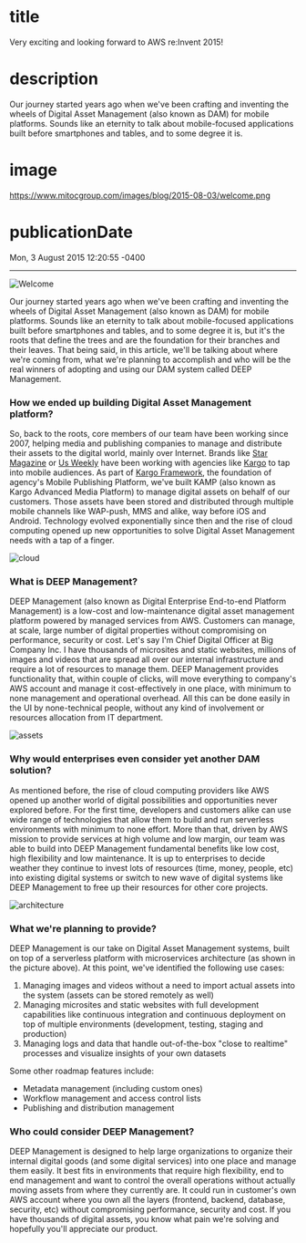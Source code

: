 # title
Very exciting and looking forward to AWS re:Invent 2015!

# description
Our journey started years ago when we've been crafting and inventing the wheels of Digital Asset Management (also known as DAM) for mobile platforms. Sounds like an eternity to talk about mobile-focused applications built before smartphones and tables, and to some degree it is.

# image
https://www.mitocgroup.com/images/blog/2015-08-03/welcome.png

# publicationDate
Mon, 3 August 2015 12:20:55 -0400

---

<div class="img-post-left">
    <img src="/images/blog/2015-08-03/welcome.png" alt="Welcome" />
</div>

Our journey started years ago when we've been crafting and inventing the wheels of Digital Asset Management (also known as DAM) for mobile platforms. Sounds like an eternity to talk about mobile-focused applications built before smartphones and tables, and to some degree it is, but it's the roots that define the trees and are the foundation for their branches and their leaves. That being said, in this article, we'll be talking about where we're coming from, what we're planning to accomplish and who will be the real winners of adopting and using our DAM system called DEEP Management.

### How we ended up building Digital Asset Management platform?

So, back to the roots, core members of our team have been working since 2007, helping media and publishing companies to manage and distribute their assets to the digital world, mainly over Internet. Brands like [Star Magazine](http://starmagazine.com/) or [Us Weekly](http://www.usmagazine.com/) have been working with agencies like [Kargo](http://www.kargo.com/) to tap into mobile audiences. As part of [Kargo Framework](https://www.zend.com/topics/KargoZendWebinar-final.pdf), the foundation of agency's Mobile Publishing Platform, we've built KAMP (also known as Kargo Advanced Media Platform) to manage digital assets on behalf of our customers. Those assets have been stored and distributed through multiple mobile channels like WAP-push, MMS and alike, way before iOS and Android. Technology evolved exponentially since then and the rise of cloud computing opened up new opportunities to solve Digital Asset Management needs with a tap of a finger.

<div class="padd25px">
    <img src="/images/blog/2015-08-03/cloud.jpeg" alt="cloud" />
</div>

### What is DEEP Management?

DEEP Management (also known as Digital Enterprise End-to-end Platform Management) is a low-cost and low-maintenance digital asset management platform powered by managed services from AWS. Customers can manage, at scale, large number of digital properties without compromising on performance, security or cost. Let's say I'm Chief Digital Officer at Big Company Inc. I have thousands of microsites and static websites, millions of images and videos that are spread all over our internal infrastructure and require a lot of resources to manage them. DEEP Management provides functionality that, within couple of clicks, will move everything to company's AWS account and manage it cost-effectively in one place, with minimum to none management and operational overhead. All this can be done easily in the UI by none-technical people, without any kind of involvement or resources allocation from IT department.

<div class="img-post-left">
    <img src="/images/blog/2015-08-03/assets.png" alt="assets" />
</div>

### Why would enterprises even consider yet another DAM solution?

As mentioned before, the rise of cloud computing providers like AWS opened up another world of digital possibilities and opportunities never explored before. For the first time, developers and customers alike can use wide range of technologies that allow them to build and run serverless environments with minimum to none effort. More than that, driven by AWS mission to provide services at high volume and low margin, our team was able to build into DEEP Management fundamental benefits like low cost, high flexibility and low maintenance. It is up to enterprises to decide weather they continue to invest lots of resources (time, money, people, etc) into existing digital systems or switch to new wave of digital systems like DEEP Management to free up their resources for other core projects.

<div class="padd25px">
    <img src="/images/blog/2015-08-03/architecture.png" alt="architecture" />
</div>

### What we're planning to provide?

DEEP Management is our take on Digital Asset Management systems, built on top of a serverless platform with microservices architecture (as shown in the picture above). At this point, we've identified the following use cases:

1. Managing images and videos without a need to import actual assets into the system (assets can be stored remotely as well)
2. Managing microsites and static websites with full development capabilities like continuous integration and continuous deployment on top of multiple environments (development, testing, staging and production)
3. Managing logs and data that handle out-of-the-box "close to realtime" processes and visualize insights of your own datasets

Some other roadmap features include:

- Metadata management (including custom ones)
- Workflow management and access control lists
- Publishing and distribution management

### Who could consider DEEP Management?

DEEP Management is designed to help large organizations to organize their internal digital goods (and some digital services) into one place and manage them easily. It best fits in environments that require high flexibility, end to end management and want to control the overall operations without actually moving assets from where they currently are. It could run in customer's own AWS account where you own all the layers (frontend, backend, database, security, etc) without compromising performance, security and cost. If you have thousands of digital assets, you know what pain we're solving and hopefully you'll appreciate our product.

